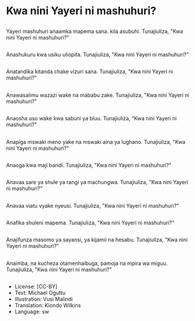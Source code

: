# Kwa nini Yayeri ni mashuhuri?

##
Yayeri mashuhuri
anaamka mapema
sana. kila asubuhi.
Tunajiuliza,
"Kwa nini Yayeri ni
mashuhuri?"

##
Anashukuru kwa usiku
uliopita.
Tunajiuliza,
"Kwa nini Yayeri ni
mashuhuri?"

##
Anatandika kitanda
chake vizuri sana.
Tunajiuliza,
"Kwa nini Yayeri ni
mashuhuri?"

##
Anawasalimu wazazi
wake na mababu zake.
Tunajiuliza,
"Kwa nini Yayeri ni
mashuhuri?"

##
Anaosha uso wake kwa
sabuni ya bluu.
Tunajiuliza,
"Kwa nini Yayeri ni
mashuhuri?"

##
Anapiga mswaki meno
yake na mswaki aina ya
lughano.
Tunajiuliza,
"Kwa nini Yayeri ni
mashuhuri?"

##
Anaoga kwa maji baridi.
Tunajiuliza,
"Kwa nini Yayeri ni
mashuhuri?"

##
Anavaa sare ya shule
ya rangi ya
machungwa.
Tunajiuliza,
"Kwa nini Yayeri ni
mashuhuri?"

##
Anavaa viatu vyake
nyeusi.
Tunajiuliza,
"Kwa nini Yayeri ni
mashuhuri?"

##
Anafika shuleni
mapema.
Tunajiuliza,
"Kwa nini Yayeri ni
mashuhuri?"

##
Anajifunza masomo ya
sayansi, ya kijamii na
hesabu.
Tunajiuliza,
"Kwa nini Yayeri ni
mashuhuri?"

##
Anaimba, na kucheza
otamenhaibuga,
pamoja na mpira wa
miguu.
Tunajiuliza,
"Kwa nini Yayeri ni
mashuhuri?"

##
* License: [CC-BY]
* Text: Michael Oguttu
* Illustration: Vusi Malindi
* Translation: Kiondo Wilkins
* Language: sw
